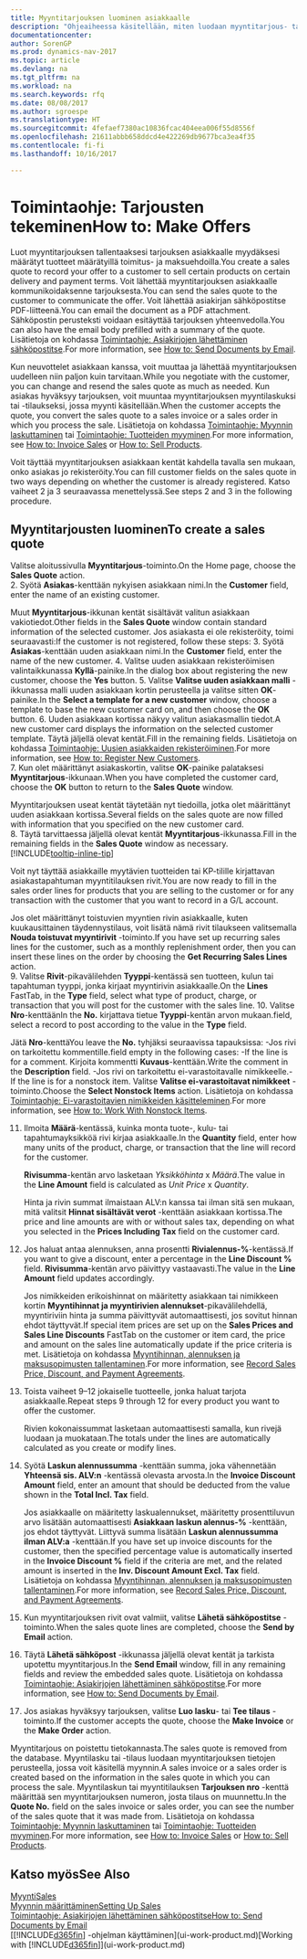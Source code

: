 ```yaml
---
title: Myyntitarjouksen luominen asiakkaalle
description: "Ohjeaiheessa käsitellään, miten luodaan myyntitarjous- tai tarjouspyyntöasiakirja kirjaamaan asiakkaalle tehty tarjous tuotteiden myynnistä tietyin ehdoin."
documentationcenter: 
author: SorenGP
ms.prod: dynamics-nav-2017
ms.topic: article
ms.devlang: na
ms.tgt_pltfrm: na
ms.workload: na
ms.search.keywords: rfq
ms.date: 08/08/2017
ms.author: sgroespe
ms.translationtype: HT
ms.sourcegitcommit: 4fefaef7380ac10836fcac404eea006f55d8556f
ms.openlocfilehash: 21611abbb658ddcd4e422269db9677bca3ea4f35
ms.contentlocale: fi-fi
ms.lasthandoff: 10/16/2017

---
```

# <a name="how-to-make-offers"></a><span data-ttu-id="90078-103">Toimintaohje: Tarjousten tekeminen</span><span class="sxs-lookup"><span data-stu-id="90078-103">How to: Make Offers</span></span>
<span data-ttu-id="90078-104">Luot myyntitarjouksen tallentaaksesi tarjouksen asiakkaalle myydäksesi määrätyt tuotteet määrätyillä toimitus- ja maksuehdoilla.</span><span class="sxs-lookup"><span data-stu-id="90078-104">You create a sales quote to record your offer to a customer to sell certain products on certain delivery and payment terms.</span></span> <span data-ttu-id="90078-105">Voit lähettää myyntitarjouksen asiakkaalle kommunikoidaksenne tarjouksesta.</span><span class="sxs-lookup"><span data-stu-id="90078-105">You can send the sales quote to the customer to communicate the offer.</span></span> <span data-ttu-id="90078-106">Voit lähettää asiakirjan sähköpostitse PDF-liitteenä.</span><span class="sxs-lookup"><span data-stu-id="90078-106">You can email the document as a PDF attachment.</span></span> <span data-ttu-id="90078-107">Sähköpostin perusteksti voidaan esitäyttää tarjouksen yhteenvedolla.</span><span class="sxs-lookup"><span data-stu-id="90078-107">You can also have the email body prefilled with a summary of the quote.</span></span> <span data-ttu-id="90078-108">Lisätietoja on kohdassa [Toimintaohje: Asiakirjojen lähettäminen sähköpostitse](ui-how-send-documents-email.md).</span><span class="sxs-lookup"><span data-stu-id="90078-108">For more information, see [How to: Send Documents by Email](ui-how-send-documents-email.md).</span></span>

<span data-ttu-id="90078-109">Kun neuvottelet asiakkaan kanssa, voit muuttaa ja lähettää myyntitarjouksen uudelleen niin paljon kuin tarvitaan.</span><span class="sxs-lookup"><span data-stu-id="90078-109">While you negotiate with the customer, you can change and resend the sales quote as much as needed.</span></span> <span data-ttu-id="90078-110">Kun asiakas hyväksyy tarjouksen, voit muuntaa myyntitarjouksen myyntilaskuksi tai -tilaukseksi, jossa myynti käsitellään.</span><span class="sxs-lookup"><span data-stu-id="90078-110">When the customer accepts the quote, you convert the sales quote to a sales invoice or a sales order in which you process the sale.</span></span> <span data-ttu-id="90078-111">Lisätietoja on kohdassa [Toimintaohje: Myynnin laskuttaminen](sales-how-invoice-sales.md) tai [Toimintaohje: Tuotteiden myyminen](sales-how-sell-products.md).</span><span class="sxs-lookup"><span data-stu-id="90078-111">For more information, see [How to: Invoice Sales](sales-how-invoice-sales.md) or [How to: Sell Products](sales-how-sell-products.md).</span></span>

<span data-ttu-id="90078-112">Voit täyttää myyntitarjouksen asiakkaan kentät kahdella tavalla sen mukaan, onko asiakas jo rekisteröity.</span><span class="sxs-lookup"><span data-stu-id="90078-112">You can fill customer fields on the sales quote in two ways depending on whether the customer is already registered.</span></span> <span data-ttu-id="90078-113">Katso vaiheet 2 ja 3 seuraavassa menettelyssä.</span><span class="sxs-lookup"><span data-stu-id="90078-113">See steps 2 and 3 in the following procedure.</span></span>

## <a name="to-create-a-sales-quote"></a><span data-ttu-id="90078-114">Myyntitarjousten luominen</span><span class="sxs-lookup"><span data-stu-id="90078-114">To create a sales quote</span></span>
<span data-ttu-id="90078-115">Valitse aloitussivulla **Myyntitarjous**-toiminto.</span><span class="sxs-lookup"><span data-stu-id="90078-115">On the Home page,  choose the **Sales Quote** action.</span></span>  
2. <span data-ttu-id="90078-116">Syötä **Asiakas**-kenttään nykyisen asiakkaan nimi.</span><span class="sxs-lookup"><span data-stu-id="90078-116">In the **Customer** field, enter the name of an existing customer.</span></span>

   <span data-ttu-id="90078-117">Muut **Myyntitarjous**-ikkunan kentät sisältävät valitun asiakkaan vakiotiedot.</span><span class="sxs-lookup"><span data-stu-id="90078-117">Other fields in the **Sales Quote** window contain standard information of the selected customer.</span></span> <span data-ttu-id="90078-118">Jos asiakasta ei ole rekisteröity, toimi seuraavasti:</span><span class="sxs-lookup"><span data-stu-id="90078-118">If the customer is not registered, follow these steps:</span></span>
3. <span data-ttu-id="90078-119">Syötä **Asiakas**-kenttään uuden asiakkaan nimi.</span><span class="sxs-lookup"><span data-stu-id="90078-119">In the **Customer** field, enter the name of the new customer.</span></span>
4. <span data-ttu-id="90078-120">Valitse uuden asiakkaan rekisteröimisen valintaikkunassa **Kyllä**-painike.</span><span class="sxs-lookup"><span data-stu-id="90078-120">In the dialog box about registering the new customer, choose the **Yes** button.</span></span>
5. <span data-ttu-id="90078-121">Valitse **Valitse uuden asiakkaan malli** -ikkunassa malli uuden asiakkaan kortin perusteella ja valitse sitten **OK**-painike.</span><span class="sxs-lookup"><span data-stu-id="90078-121">In the **Select a template for a new customer** window, choose a template to base the new customer card on, and then choose the **OK** button.</span></span>
6. <span data-ttu-id="90078-122">Uuden asiakkaan kortissa näkyy valitun asiakasmallin tiedot.</span><span class="sxs-lookup"><span data-stu-id="90078-122">A new customer card displays the information on the selected customer template.</span></span> <span data-ttu-id="90078-123">Täytä jäljellä olevat kentät.</span><span class="sxs-lookup"><span data-stu-id="90078-123">Fill in the remaining fields.</span></span> <span data-ttu-id="90078-124">Lisätietoja on kohdassa [Toimintaohje: Uusien asiakkaiden rekisteröiminen](sales-how-register-new-customers.md).</span><span class="sxs-lookup"><span data-stu-id="90078-124">For more information, see [How to: Register New Customers](sales-how-register-new-customers.md).</span></span>  
7. <span data-ttu-id="90078-125">Kun olet määrittänyt asiakaskortin, valitse **OK**-painike palataksesi **Myyntitarjous**-ikkunaan.</span><span class="sxs-lookup"><span data-stu-id="90078-125">When you have completed the customer card, choose the **OK** button to return to the **Sales Quote** window.</span></span>

   <span data-ttu-id="90078-126">Myyntitarjouksen useat kentät täytetään nyt tiedoilla, jotka olet määrittänyt uuden asiakkaan kortissa.</span><span class="sxs-lookup"><span data-stu-id="90078-126">Several fields on the sales quote are now filled with information that you specified on the new customer card.</span></span>  
8. <span data-ttu-id="90078-127">Täytä tarvittaessa jäljellä olevat kentät **Myyntitarjous**-ikkunassa.</span><span class="sxs-lookup"><span data-stu-id="90078-127">Fill in the remaining fields in the **Sales Quote** window as necessary.</span></span> [!INCLUDE[tooltip-inline-tip](includes/tooltip-inline-tip_md.md)]  

<span data-ttu-id="90078-128">Voit nyt täyttää asiakkaille myytävien tuotteiden tai KP-tilille kirjattavan asiakastapahtuman myyntitilauksen rivit.</span><span class="sxs-lookup"><span data-stu-id="90078-128">You are now ready to fill in the sales order lines for products that you are selling to the customer or for any transaction with the customer that you want to record in a G/L account.</span></span>   

<span data-ttu-id="90078-129">Jos olet määrittänyt toistuvien myyntien rivin asiakkaalle, kuten kuukausittainen täydennystilaus, voit lisätä nämä rivit tilaukseen valitsemalla **Nouda toistuvat myyntirivit** -toiminto.</span><span class="sxs-lookup"><span data-stu-id="90078-129">If you have set up recurring sales lines for the customer, such as a monthly replenishment order, then you can insert these lines on the order by choosing the **Get Recurring Sales Lines** action.</span></span>  
9. <span data-ttu-id="90078-130">Valitse **Rivit**-pikavälilehden **Tyyppi**-kentässä sen tuotteen, kulun tai tapahtuman tyyppi, jonka kirjaat myyntirivin asiakkaalle.</span><span class="sxs-lookup"><span data-stu-id="90078-130">On the **Lines** FastTab, in the **Type** field, select what type of product, charge, or transaction that you will post for the customer with the sales line.</span></span>
10. <span data-ttu-id="90078-131">Valitse **Nro**-kenttään</span><span class="sxs-lookup"><span data-stu-id="90078-131">In the **No.**</span></span> <span data-ttu-id="90078-132">kirjattava tietue **Tyyppi**-kentän arvon mukaan.</span><span class="sxs-lookup"><span data-stu-id="90078-132">field, select a record to post according to the value in the **Type** field.</span></span>

 <span data-ttu-id="90078-133">Jätä **Nro**-kenttä</span><span class="sxs-lookup"><span data-stu-id="90078-133">You leave the **No.**</span></span> <span data-ttu-id="90078-134">tyhjäksi seuraavissa tapauksissa: -Jos rivi on tarkoitettu kommentille.</span><span class="sxs-lookup"><span data-stu-id="90078-134">field empty in the following cases: -If the line is for a comment.</span></span> <span data-ttu-id="90078-135">Kirjoita kommentti **Kuvaus**-kenttään.</span><span class="sxs-lookup"><span data-stu-id="90078-135">Write the comment in the **Description** field.</span></span>
 <span data-ttu-id="90078-136">-Jos rivi on tarkoitettu ei-varastoitavalle nimikkeelle.</span><span class="sxs-lookup"><span data-stu-id="90078-136">-If the line is for a nonstock item.</span></span> <span data-ttu-id="90078-137">Valitse **Valitse ei-varastoitavat nimikkeet** -toiminto.</span><span class="sxs-lookup"><span data-stu-id="90078-137">Choose the **Select Nonstock Items** action.</span></span> <span data-ttu-id="90078-138">Lisätietoja on kohdassa [Toimintaohje: Ei-varastoitavien nimikkeiden käsitteleminen](inventory-how-work-nonstock-items.md).</span><span class="sxs-lookup"><span data-stu-id="90078-138">For more information, see [How to: Work With Nonstock Items](inventory-how-work-nonstock-items.md).</span></span>

11. <span data-ttu-id="90078-139">Ilmoita **Määrä**-kentässä, kuinka monta tuote-, kulu- tai tapahtumayksikköä rivi kirjaa asiakkaalle.</span><span class="sxs-lookup"><span data-stu-id="90078-139">In the **Quantity** field, enter how many units of the product, charge, or transaction that the line will record for the customer.</span></span>

    <span data-ttu-id="90078-140">**Rivisumma**-kentän arvo lasketaan *Yksikköhinta* x *Määrä*.</span><span class="sxs-lookup"><span data-stu-id="90078-140">The value in the **Line Amount** field is calculated as *Unit Price* x *Quantity*.</span></span>  

    <span data-ttu-id="90078-141">Hinta ja rivin summat ilmaistaan ALV:n kanssa tai ilman sitä sen mukaan, mitä valitsit **Hinnat sisältävät verot** -kenttään asiakkaan kortissa.</span><span class="sxs-lookup"><span data-stu-id="90078-141">The price and line amounts are with or without sales tax, depending on what you selected in the **Prices Including Tax** field on the customer card.</span></span>  
12. <span data-ttu-id="90078-142">Jos haluat antaa alennuksen, anna prosentti **Rivialennus-%**-kentässä.</span><span class="sxs-lookup"><span data-stu-id="90078-142">If you want to give a discount, enter a percentage in the **Line Discount %** field.</span></span> <span data-ttu-id="90078-143">**Rivisumma**-kentän arvo päivittyy vastaavasti.</span><span class="sxs-lookup"><span data-stu-id="90078-143">The value in the **Line Amount** field updates accordingly.</span></span>  

    <span data-ttu-id="90078-144">Jos nimikkeiden erikoishinnat on määritetty asiakkaan tai nimikkeen kortin **Myyntihinnat ja myyntirivien alennukset**-pikavälilehdellä, myyntiriviin hinta ja summa päivittyvät automaattisesti, jos sovitut hinnan ehdot täyttyvät.</span><span class="sxs-lookup"><span data-stu-id="90078-144">If special item prices are set up on the **Sales Prices and Sales Line Discounts** FastTab on the customer or item card, the price and amount on the sales line automatically update if the price criteria is met.</span></span> <span data-ttu-id="90078-145">Lisätietoja on kohdassa [Myyntihinnan, alennuksen ja maksusopimusten tallentaminen](sales-how-record-sales-price-discount-payment-agreements.md).</span><span class="sxs-lookup"><span data-stu-id="90078-145">For more information, see [Record Sales Price, Discount, and Payment Agreements](sales-how-record-sales-price-discount-payment-agreements.md).</span></span>  
13. <span data-ttu-id="90078-146">Toista vaiheet 9–12 jokaiselle tuotteelle, jonka haluat tarjota asiakkaalle.</span><span class="sxs-lookup"><span data-stu-id="90078-146">Repeat steps 9 through 12 for every product you want to offer the customer.</span></span>  

    <span data-ttu-id="90078-147">Rivien kokonaissummat lasketaan automaattisesti samalla, kun rivejä luodaan ja muokataan.</span><span class="sxs-lookup"><span data-stu-id="90078-147">The totals under the lines are automatically calculated as you create or modify lines.</span></span>  
14. <span data-ttu-id="90078-148">Syötä **Laskun alennussumma** -kenttään summa, joka vähennetään **Yhteensä sis. ALV:n** -kentässä olevasta arvosta.</span><span class="sxs-lookup"><span data-stu-id="90078-148">In the **Invoice Discount Amount** field, enter an amount that should be deducted from the value shown in the **Total Incl. Tax** field.</span></span>

    <span data-ttu-id="90078-149">Jos asiakkaalle on määritetty laskualennukset, määritetty prosenttiluvun arvo lisätään automaattisesti **Asiakkaan laskun alennus-%** -kenttään, jos ehdot täyttyvät. Liittyvä summa lisätään **Laskun alennussumma ilman ALV:a** -kenttään.</span><span class="sxs-lookup"><span data-stu-id="90078-149">If you have set up invoice discounts for the customer, then the specified percentage value is automatically inserted in the **Invoice Discount %** field if the criteria are met, and the related amount is inserted in the **Inv. Discount Amount Excl. Tax** field.</span></span> <span data-ttu-id="90078-150">Lisätietoja on kohdassa [Myyntihinnan, alennuksen ja maksusopimusten tallentaminen](sales-how-record-sales-price-discount-payment-agreements.md).</span><span class="sxs-lookup"><span data-stu-id="90078-150">For more information, see [Record Sales Price, Discount, and Payment Agreements](sales-how-record-sales-price-discount-payment-agreements.md).</span></span>
15. <span data-ttu-id="90078-151">Kun myyntitarjouksen rivit ovat valmiit, valitse **Lähetä sähköpostitse** -toiminto.</span><span class="sxs-lookup"><span data-stu-id="90078-151">When the sales quote lines are completed, choose the **Send by Email** action.</span></span>
16. <span data-ttu-id="90078-152">Täytä **Lähetä sähköpost** -ikkunassa jäljellä olevat kentät ja tarkista upotettu myyntitarjous.</span><span class="sxs-lookup"><span data-stu-id="90078-152">In the **Send Email** window, fill in any remaining fields and review the embedded sales quote.</span></span> <span data-ttu-id="90078-153">Lisätietoja on kohdassa [Toimintaohje: Asiakirjojen lähettäminen sähköpostitse](ui-how-send-documents-email.md).</span><span class="sxs-lookup"><span data-stu-id="90078-153">For more information, see [How to: Send Documents by Email](ui-how-send-documents-email.md).</span></span>
17. <span data-ttu-id="90078-154">Jos asiakas hyväksyy tarjouksen, valitse **Luo lasku**- tai **Tee tilaus** -toiminto.</span><span class="sxs-lookup"><span data-stu-id="90078-154">If the customer accepts the quote, choose the **Make Invoice** or the **Make Order** action.</span></span>

<span data-ttu-id="90078-155">Myyntitarjous on poistettu tietokannasta.</span><span class="sxs-lookup"><span data-stu-id="90078-155">The sales quote is removed from the database.</span></span> <span data-ttu-id="90078-156">Myyntilasku tai -tilaus luodaan myyntitarjouksen tietojen perusteella, jossa voit käsitellä myynnin.</span><span class="sxs-lookup"><span data-stu-id="90078-156">A sales invoice or a sales order is created based on the information in the sales quote in which you can process the sale.</span></span> <span data-ttu-id="90078-157">Myyntilaskun tai myyntitilauksen **Tarjouksen nro** -kenttä määrittää sen myyntitarjouksen numeron, josta tilaus on muunnettu.</span><span class="sxs-lookup"><span data-stu-id="90078-157">In the **Quote No.** field on the sales invoice or sales order, you can see the number of the sales quote that it was made from.</span></span> <span data-ttu-id="90078-158">Lisätietoja on kohdassa [Toimintaohje: Myynnin laskuttaminen](sales-how-invoice-sales.md) tai [Toimintaohje: Tuotteiden myyminen](sales-how-sell-products.md).</span><span class="sxs-lookup"><span data-stu-id="90078-158">For more information, see [How to: Invoice Sales](sales-how-invoice-sales.md) or [How to: Sell Products](sales-how-sell-products.md).</span></span>

## <a name="see-also"></a><span data-ttu-id="90078-159">Katso myös</span><span class="sxs-lookup"><span data-stu-id="90078-159">See Also</span></span>
[<span data-ttu-id="90078-160">Myynti</span><span class="sxs-lookup"><span data-stu-id="90078-160">Sales</span></span>](sales-manage-sales.md)  
[<span data-ttu-id="90078-161">Myynnin määrittäminen</span><span class="sxs-lookup"><span data-stu-id="90078-161">Setting Up Sales</span></span>](sales-setup-sales.md)  
[<span data-ttu-id="90078-162">Toimintaohje: Asiakirjojen lähettäminen sähköpostitse</span><span class="sxs-lookup"><span data-stu-id="90078-162">How to: Send Documents by Email</span></span>](ui-how-send-documents-email.md)  
<span data-ttu-id="90078-163">[[!INCLUDE[d365fin](includes/d365fin_md.md)] -ohjelman käyttäminen](ui-work-product.md)</span><span class="sxs-lookup"><span data-stu-id="90078-163">[Working with [!INCLUDE[d365fin](includes/d365fin_md.md)]](ui-work-product.md)</span></span>

